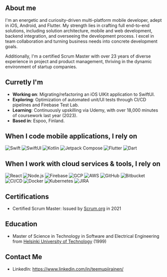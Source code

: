 ## About me

I'm an energetic and curiosity-driven multi-platform mobile developer, adept in iOS, Android, and Flutter. My strength lies in crafting full end-to-end solutions, including solution architecture, mobile and web development, backend integration, and overseeing the development process. I excel in team collaboration and turning business needs into concrete development goals.

Additionally, I'm a certified Scrum Master with over 23 years of diverse experience in project and product management, thriving in the dynamic environment of startup companies.

## Curretly I'm

- **Working on**: Migrating/refactoring an iOS UIKit application to SwiftUI.
- **Exploring**: Optimization of automated unit/UI tests through CI/CD pipelines and Firebase Test Lab.
- **Learning**: Continuously upskilling via Udemy, with over 18,000 minutes of coursework last year (2023).
- **Based in**: Espoo, Finland.

## When I code mobile applications, I rely on

<p>
  <img alt="Swift" src="https://img.shields.io/badge/-Swift-E34F26?style=flat-square&logo=Swift&logoColor=white" />
<img alt="SwiftUI" src="https://img.shields.io/badge/-SwiftUI-E34F26?style=flat-square&logo=Swift&logoColor=white" />
<img alt="Kotlin" src="https://img.shields.io/badge/-Kotlin-0095D5?style=flat-square&logo=Kotlin&logoColor=white" />
<img alt="Jetpack Compose" src="https://img.shields.io/badge/-Jetpack%20Compose-3DDC84?style=flat-square&logo=jetpackcompose&logoColor=white" />
<img alt="Flutter" src="https://img.shields.io/badge/-Flutter-02569B?style=flat-square&logo=Flutter&logoColor=white" />
<img alt="Dart" src="https://img.shields.io/badge/-Dart-0175C2?style=flat-square&logo=Dart&logoColor=white" />
</p>

## When I work with cloud services & tools, I rely on

<p>
<img alt="React" src="https://img.shields.io/badge/-React-61DAFB?style=flat-square&logo=React&logoColor=white" />
<img alt="Node.js" src="https://img.shields.io/badge/-Node.js-339933?style=flat-square&logo=Node.js&logoColor=white" />
<img alt="Firebase" src="https://img.shields.io/badge/-Firebase-FFCA28?style=flat-square&logo=Firebase&logoColor=white" />
<img alt="GCP" src="https://img.shields.io/badge/-GCP-4285F4?style=flat-square&logo=Google-Cloud&logoColor=white" />
<img alt="AWS" src="https://img.shields.io/badge/-AWS-232F3E?style=flat-square&logo=Amazon-AWS&logoColor=white" />
<img alt="GitHub" src="https://img.shields.io/badge/-GitHub-181717?style=flat-square&logo=GitHub&logoColor=white" />
<img alt="Bitbucket" src="https://img.shields.io/badge/-Bitbucket-0052CC?style=flat-square&logo=Bitbucket&logoColor=white" />
<img alt="CI/CD" src="https://img.shields.io/badge/-CI/CD-F7B93E?style=flat-square&logo=Jenkins&logoColor=white" />
<img alt="Docker" src="https://img.shields.io/badge/-Docker-2496ED?style=flat-square&logo=Docker&logoColor=white" />
<img alt="Kubernetes" src="https://img.shields.io/badge/-Kubernetes-326CE5?style=flat-square&logo=Kubernetes&logoColor=white" />
<img alt="JIRA" src="https://img.shields.io/badge/-JIRA-0052CC?style=flat-square&logo=Jira&logoColor=white" />
</p>

## Certifications

- Certified Scrum Master: Issued by [Scrum.org](https://www.scrum.org/user/886653) in 2021

## Education

- Master of Science in Technology in Software and Electrical Engineering from [Helsinki University of Technology](https://www.aalto.fi/en) (1999)

## Contact Me

- LinkedIn: https://www.linkedin.com/in/teemupiirainen/
